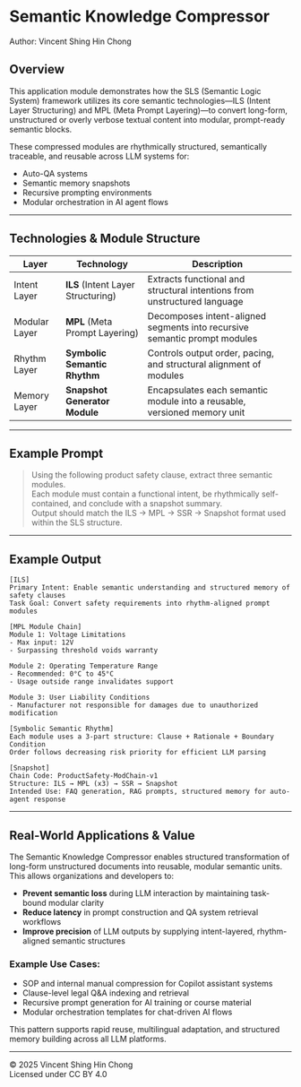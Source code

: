 # Semantic Knowledge Compressor

Author: Vincent Shing Hin Chong

## Overview

This application module demonstrates how the SLS (Semantic Logic System) framework utilizes its core semantic technologies—ILS (Intent Layer Structuring) and MPL (Meta Prompt Layering)—to convert long-form, unstructured or overly verbose textual content into modular, prompt-ready semantic blocks.

These compressed modules are rhythmically structured, semantically traceable, and reusable across LLM systems for:
- Auto-QA systems
- Semantic memory snapshots
- Recursive prompting environments
- Modular orchestration in AI agent flows

---

## Technologies & Module Structure

| Layer       | Technology                     | Description                                                                 |
|-------------|--------------------------------|-----------------------------------------------------------------------------|
| Intent Layer | **ILS** (Intent Layer Structuring) | Extracts functional and structural intentions from unstructured language   |
| Modular Layer | **MPL** (Meta Prompt Layering)    | Decomposes intent-aligned segments into recursive semantic prompt modules  |
| Rhythm Layer | **Symbolic Semantic Rhythm**       | Controls output order, pacing, and structural alignment of modules         |
| Memory Layer | **Snapshot Generator Module**      | Encapsulates each semantic module into a reusable, versioned memory unit   |

---

## Example Prompt

> Using the following product safety clause, extract three semantic modules.  
> Each module must contain a functional intent, be rhythmically self-contained, and conclude with a snapshot summary.  
> Output should match the ILS → MPL → SSR → Snapshot format used within the SLS structure.

---

## Example Output

```
[ILS]
Primary Intent: Enable semantic understanding and structured memory of safety clauses
Task Goal: Convert safety requirements into rhythm-aligned prompt modules

[MPL Module Chain]
Module 1: Voltage Limitations
- Max input: 12V
- Surpassing threshold voids warranty

Module 2: Operating Temperature Range
- Recommended: 0°C to 45°C
- Usage outside range invalidates support

Module 3: User Liability Conditions
- Manufacturer not responsible for damages due to unauthorized modification

[Symbolic Semantic Rhythm]
Each module uses a 3-part structure: Clause + Rationale + Boundary Condition
Order follows decreasing risk priority for efficient LLM parsing

[Snapshot]
Chain Code: ProductSafety-ModChain-v1
Structure: ILS → MPL (x3) → SSR → Snapshot
Intended Use: FAQ generation, RAG prompts, structured memory for auto-agent response
```

---

## Real-World Applications & Value

The Semantic Knowledge Compressor enables structured transformation of long-form unstructured documents into reusable, modular semantic units. This allows organizations and developers to:

- **Prevent semantic loss** during LLM interaction by maintaining task-bound modular clarity
- **Reduce latency** in prompt construction and QA system retrieval workflows
- **Improve precision** of LLM outputs by supplying intent-layered, rhythm-aligned semantic structures

### Example Use Cases:
- SOP and internal manual compression for Copilot assistant systems
- Clause-level legal Q&A indexing and retrieval
- Recursive prompt generation for AI training or course material
- Modular orchestration templates for chat-driven AI flows

This pattern supports rapid reuse, multilingual adaptation, and structured memory building across all LLM platforms.

---

© 2025 Vincent Shing Hin Chong  
Licensed under CC BY 4.0
